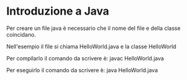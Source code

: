 # Introduzione a Java

Per creare un file java è necessario che il nome del file e della classe coincidano.

Nell'esempio il file si chiama HelloWorld.java e la classe HelloWorld

Per compilarlo il comando da scrivere è: javac HelloWorld.java

Per eseguirlo il comando da scrivere è: java HelloWorld.java